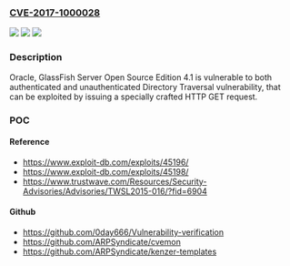 ### [CVE-2017-1000028](https://cve.mitre.org/cgi-bin/cvename.cgi?name=CVE-2017-1000028)
![](https://img.shields.io/static/v1?label=Product&message=n%2Fa&color=blue)
![](https://img.shields.io/static/v1?label=Version&message=n%2Fa&color=blue)
![](https://img.shields.io/static/v1?label=Vulnerability&message=n%2Fa&color=brighgreen)

### Description

Oracle, GlassFish Server Open Source Edition 4.1 is vulnerable to both authenticated and unauthenticated Directory Traversal vulnerability, that can be exploited by issuing a specially crafted HTTP GET request.

### POC

#### Reference
- https://www.exploit-db.com/exploits/45196/
- https://www.exploit-db.com/exploits/45198/
- https://www.trustwave.com/Resources/Security-Advisories/Advisories/TWSL2015-016/?fid=6904

#### Github
- https://github.com/0day666/Vulnerability-verification
- https://github.com/ARPSyndicate/cvemon
- https://github.com/ARPSyndicate/kenzer-templates


